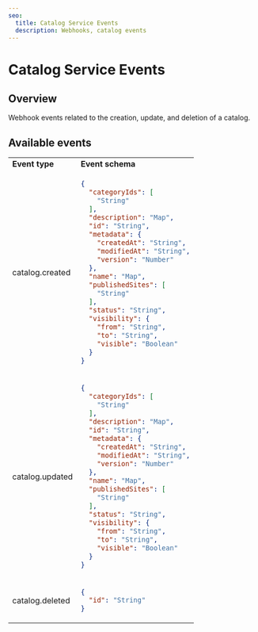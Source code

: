 ```yaml
---
seo:
  title: Catalog Service Events
  description: Webhooks, catalog events
---
```


# Catalog Service Events

## Overview

Webhook events related to the creation, update, and deletion of a catalog.

## Available events

<table>
  <tr>
    <td><b>Event type</b></td>
    <td><b>Event schema</b></td>
  </tr>
  <tr>
    <td>catalog.created</td>
<td>

```json
{
  "categoryIds": [
    "String"
  ],
  "description": "Map",
  "id": "String",
  "metadata": {
    "createdAt": "String",
    "modifiedAt": "String",
    "version": "Number"
  },
  "name": "Map",
  "publishedSites": [
    "String"
  ],
  "status": "String",
  "visibility": {
    "from": "String",
    "to": "String",
    "visible": "Boolean"
  }  
}
```
</td>
  </tr>
  <tr>
    <td>catalog.updated</td>
<td>

```json
{
  "categoryIds": [
    "String"
  ],
  "description": "Map",
  "id": "String",
  "metadata": {
    "createdAt": "String",
    "modifiedAt": "String",
    "version": "Number"
  },
  "name": "Map",
  "publishedSites": [
    "String"
  ],
  "status": "String",
  "visibility": {
    "from": "String",
    "to": "String",
    "visible": "Boolean"
  }  
}
```
</td>
  </tr>
  <tr>
    <td>catalog.deleted</td>
  <td>

  ```json
  {
    "id": "String"
  }
  ```
  </td>
  </tr>
</table>


